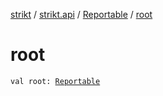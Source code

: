 [strikt](../../index.md) / [strikt.api](../index.md) / [Reportable](index.md) / [root](./root.md)

# root

`val root: `[`Reportable`](index.md)